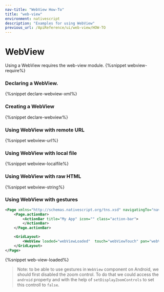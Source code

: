 ```yaml
---
nav-title: "WebView How-To"
title: "web-view"
environment: nativescript
description: "Examples for using WebView"
previous_url: /ApiReference/ui/web-view/HOW-TO
---
```

# WebView
Using a WebView requires the web-view module.
{%snippet webview-require%}
### Declaring a WebView.
{%snippet declare-webview-xml%}
### Creating a WebView
{%snippet declare-webview%}
### Using WebView with remote URL
{%snippet webview-url%}
### Using WebView with local file
{%snippet webview-localfile%}
### Using WebView with raw HTML
{%snippet webview-string%}
### Using WebView with gestures
```XML
<Page xmlns="http://schemas.nativescript.org/tns.xsd" navigatingTo="navigatingTo" class="page">
    <Page.actionBar>
        <ActionBar title="My App" icon="" class="action-bar">
        </ActionBar>
    </Page.actionBar>

    <GridLayout>
        <WebView loaded="webViewLoaded"  touch="webViewTouch" pan="webViewPan" src="<!DOCTYPE html><html><body><h1>My First Heading</h1><p>My first paragraph.</p></body></html>" />
    </GridLayout>
</Page>
```

{%snippet web-view-loaded%}

>Note: to be able to use gestures in `WebView` component on Android, we should first disabled the zoom control. To do that we could access the `android` property and with the help of  `setDisplayZoomControls` to set this controll to `false`.